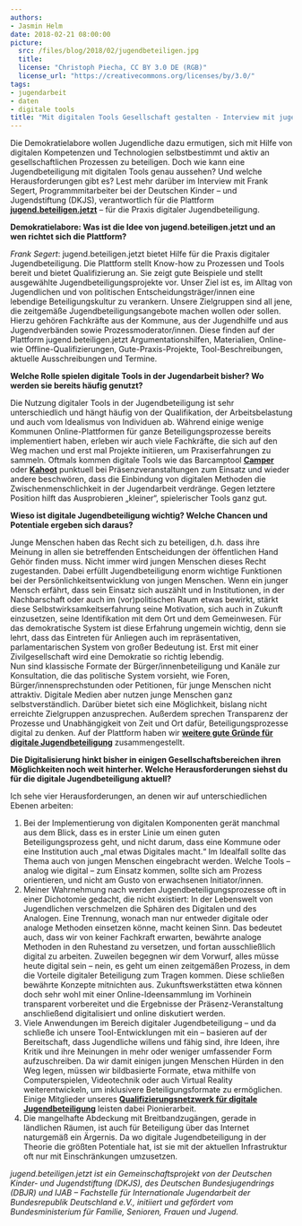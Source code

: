 ```yaml
---
authors: 
- Jasmin Helm
date: 2018-02-21 08:00:00
picture:
  src: /files/blog/2018/02/jugendbeteiligen.jpg
  title: 
  license: "Christoph Piecha, CC BY 3.0 DE (RGB)"
  license_url: "https://creativecommons.org/licenses/by/3.0/"
tags:
- jugendarbeit
- daten
- digitale tools
title: "Mit digitalen Tools Gesellschaft gestalten - Interview mit jugend.beteiligen.jetzt"
---
```


Die Demokratielabore wollen Jugendliche dazu ermutigen, sich mit Hilfe von digitalen Kompetenzen und Technologien selbstbestimmt und aktiv an gesellschaftlichen Prozessen zu beteiligen. Doch wie kann eine Jugendbeteiligung mit digitalen Tools genau aussehen? Und welche Herausforderungen gibt es? Lest mehr darüber im Interview  mit Frank Segert, Programmmitarbeiter bei der Deutschen Kinder – und Jugendstiftung (DKJS), verantwortlich für die Plattform **[jugend.beteiligen.jetzt](http://www.jugend.beteiligen.jetzt)** – für die Praxis digitaler Jugendbeteiligung.
 
**Demokratielabore: Was ist die Idee von jugend.beteiligen.jetzt und an wen richtet sich die Plattform?**
 
*Frank Segert*: jugend.beteiligen.jetzt bietet Hilfe für die Praxis digitaler Jugendbeteiligung. Die Plattform stellt Know-how zu Prozessen und Tools bereit und bietet Qualifizierung an. Sie zeigt gute Beispiele und stellt ausgewählte Jugendbeteiligungsprojekte vor. Unser Ziel ist es, im Alltag von Jugendlichen und von politischen Entscheidungsträger/innen eine lebendige Beteiligungskultur zu verankern. Unsere Zielgruppen sind all jene, die zeitgemäße Jugendbeteiligungsangebote machen wollen oder sollen. Hierzu gehören Fachkräfte aus der Kommune, aus der Jugendhilfe und aus Jugendverbänden sowie Prozessmoderator/innen.
Diese finden auf der  Plattform jugend.beteiligen.jetzt Argumentationshilfen, Materialien, Online- wie Offline-Qualifizierungen, Gute-Praxis-Projekte, Tool-Beschreibungen, aktuelle Ausschreibungen und Termine.
 
**Welche Rolle spielen digitale Tools in der Jugendarbeit bisher? Wo werden sie bereits häufig genutzt?**
 
Die Nutzung digitaler Tools in der Jugendbeteiligung ist sehr unterschiedlich und hängt häufig von der Qualifikation, der Arbeitsbelastung und auch vom Idealismus von Individuen ab. Während einige wenige Kommunen Online-Plattformen für ganze Beteiligungsprozesse bereits implementiert haben, erleben wir auch viele Fachkräfte, die sich auf den Weg machen und erst mal Projekte initiieren, um Praxiserfahrungen zu sammeln. Oftmals kommen digitale Tools wie das Barcamptool **[Camper](https://jugend.beteiligen.jetzt/werkzeuge/tools/barcamptool-camper)** oder **[Kahoot](https://jugend.beteiligen.jetzt/werkzeuge/tools/kahoot-abstimmen-leicht-gemacht)** punktuell bei Präsenzveranstaltungen zum Einsatz und wieder andere beschwören, dass die Einbindung von digitalen Methoden die Zwischenmenschlichkeit in der Jugendarbeit verdränge. Gegen letztere Position hilft das Ausprobieren „kleiner“, spielerischer Tools ganz gut.
 
**Wieso ist digitale Jugendbeteiligung wichtig? Welche Chancen und Potentiale ergeben sich daraus?**
 
Junge Menschen haben das Recht sich zu beteiligen, d.h. dass ihre Meinung in allen sie betreffenden Entscheidungen der öffentlichen Hand Gehör finden muss. Nicht immer wird jungen Menschen dieses Recht zugestanden. Dabei erfüllt Jugendbeteiligung enorm wichtige Funktionen bei der Persönlichkeitsentwicklung von jungen Menschen. Wenn ein junger Mensch erfährt, dass sein Einsatz sich auszählt und in Institutionen, in der Nachbarschaft oder auch im (vor)politischen Raum etwas bewirkt, stärkt diese Selbstwirksamkeitserfahrung seine Motivation, sich auch in Zukunft einzusetzen, seine Identifikation mit dem Ort und dem Gemeinwesen. Für das demokratische System ist diese Erfahrung ungemein wichtig, denn sie lehrt, dass das Eintreten für Anliegen auch im repräsentativen, parlamentarischen System von großer Bedeutung ist. Erst mit einer Zivilgesellschaft wird eine Demokratie so richtig lebendig.  
Nun sind klassische Formate der Bürger/innenbeteiligung und Kanäle zur Konsultation, die das politische System vorsieht, wie Foren, Bürger/innensprechstunden oder Petitionen, für junge Menschen nicht attraktiv. Digitale Medien aber nutzen junge Menschen ganz selbstverständlich. Darüber bietet sich eine Möglichkeit, bislang nicht erreichte Zielgruppen anzusprechen. Außerdem sprechen Transparenz der Prozesse und Unabhängigkeit von Zeit und Ort dafür, Beteiligungsprozesse digital zu denken. Auf der Plattform haben wir **[weitere gute Gründe für digitale Jugendbeteiligung](https://www.youtube.com/watch?v=1o7zyuIbmfk)** zusammengestellt.
 
**Die Digitalisierung hinkt bisher in einigen Gesellschaftsbereichen ihren Möglichkeiten noch weit hinterher. Welche Herausforderungen siehst du für die digitale Jugendbeteiligung aktuell?**
 
Ich sehe vier Herausforderungen, an denen wir auf unterschiedlichen Ebenen arbeiten:
1. Bei der Implementierung von digitalen Komponenten gerät manchmal aus dem Blick, dass es in erster Linie um einen guten Beteiligungsprozess geht, und nicht darum, dass eine Kommune oder eine Institution auch „mal etwas Digitales macht.“ Im Idealfall sollte das Thema auch von jungen Menschen eingebracht werden. Welche Tools – analog wie digital – zum Einsatz kommen, sollte sich am Prozess orientieren, und nicht am Gusto von erwachsenen Initiator/innen. <br>
2. Meiner Wahrnehmung nach werden Jugendbeteiligungsprozesse oft in einer Dichotomie gedacht, die nicht existiert: In der Lebenswelt von Jugendlichen verschmelzen die Sphären des Digitalen und des Analogen. Eine Trennung, wonach man nur entweder digitale oder analoge Methoden einsetzen könne, macht keinen Sinn. Das bedeutet auch, dass wir von keiner Fachkraft erwarten, bewährte analoge Methoden in den Ruhestand zu versetzen, und fortan ausschließlich digital zu arbeiten. Zuweilen begegnen wir dem Vorwurf, alles müsse heute digital sein – nein, es geht um einen zeitgemäßen Prozess, in dem die Vorteile digitaler Beteiligung zum Tragen kommen. Diese schließen bewährte Konzepte mitnichten aus. Zukunftswerkstätten etwa können doch sehr wohl mit einer Online-Ideensammlung im Vorhinein transparent vorbereitet und die Ergebnisse der Präsenz-Veranstaltung anschließend digitalisiert und online diskutiert werden. <br>
3. Viele Anwendungen im Bereich digitaler Jugendbeteiligung – und da schließe ich unsere Tool-Entwicklungen mit ein – basieren auf der Bereitschaft, dass Jugendliche willens und fähig sind, ihre Ideen, ihre Kritik und ihre Meinungen in mehr oder weniger umfassender Form aufzuschreiben. Da wir damit einigen jungen Menschen Hürden in den Weg legen, müssen wir bildbasierte Formate, etwa mithilfe von Computerspielen, Videotechnik oder auch Virtual Reality weiterentwickeln, um inklusivere Beteiligungsformate zu ermöglichen. Einige Mitglieder unseres **[Qualifizierungsnetzwerk für digitale Jugendbeteiligung](https://jugend.beteiligen.jetzt/praxis/netzwerke/quali-netzwerk-digitale-jugendbeteiligung)** leisten dabei Pionierarbeit. <br>
4. Die mangelhafte Abdeckung mit Breitbandzugängen, gerade in ländlichen Räumen, ist auch für Beteiligung über das Internet naturgemäß ein Ärgernis. Da wo digitale Jugendbeteiligung in der Theorie die größten Potentiale hat, ist sie mit der aktuellen Infrastruktur oft nur mit Einschränkungen umzusetzen.

*jugend.beteiligen.jetzt ist ein Gemeinschaftsprojekt von der Deutschen Kinder- und Jugendstiftung (DKJS), des Deutschen Bundesjugendrings (DBJR) und IJAB – Fachstelle für Internationale Jugendarbeit der Bundesrepublik Deutschland e.V., initiiert und gefördert vom Bundesministerium für Familie, Senioren, Frauen und Jugend.*